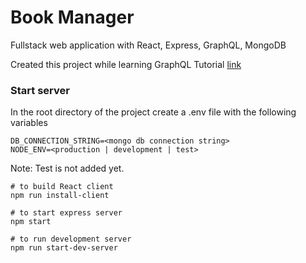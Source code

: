 # Book Manager
Fullstack web application with React, Express, GraphQL, MongoDB

Created this project while learning GraphQL
Tutorial [link](https://www.youtube.com/watch?v=ed8SzALpx1Q)

### Start server
In the root directory of the project create a .env file with the following variables

```
DB_CONNECTION_STRING=<mongo db connection string>
NODE_ENV=<production | development | test>
```
Note: Test is not added yet.

```
# to build React client
npm run install-client

# to start express server
npm start

# to run development server
npm run start-dev-server
```